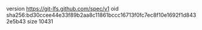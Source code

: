 version https://git-lfs.github.com/spec/v1
oid sha256:bd30ccee44e33f89b2aa8c11861bccc16713f0fc7ec8f10e1692f1d8432e5b43
size 10431
